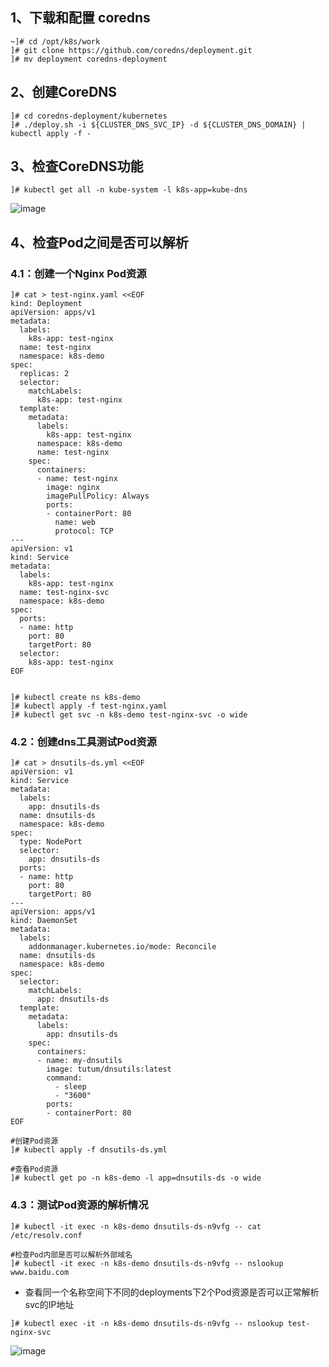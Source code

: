 ## 1、下载和配置 coredns
```shell
~]# cd /opt/k8s/work
]# git clone https://github.com/coredns/deployment.git
]# mv deployment coredns-deployment
```

## 2、创建CoreDNS
```shell
]# cd coredns-deployment/kubernetes
]# ./deploy.sh -i ${CLUSTER_DNS_SVC_IP} -d ${CLUSTER_DNS_DOMAIN} | kubectl apply -f -
```

## 3、检查CoreDNS功能
```shell
]# kubectl get all -n kube-system -l k8s-app=kube-dns
```
![image](https://github.com/dqzboy/Deploy_K8sCluster/assets/42825450/bf1a6f00-156f-42c1-9680-6165090742cf)

## 4、检查Pod之间是否可以解析
### 4.1：创建一个Nginx Pod资源
```shell
]# cat > test-nginx.yaml <<EOF
kind: Deployment
apiVersion: apps/v1
metadata:
  labels:
    k8s-app: test-nginx
  name: test-nginx
  namespace: k8s-demo
spec:
  replicas: 2
  selector:
    matchLabels:
      k8s-app: test-nginx
  template:
    metadata:
      labels:
        k8s-app: test-nginx
      namespace: k8s-demo
      name: test-nginx
    spec:
      containers:
      - name: test-nginx
        image: nginx
        imagePullPolicy: Always
        ports:
        - containerPort: 80
          name: web
          protocol: TCP
---
apiVersion: v1
kind: Service
metadata:
  labels:
    k8s-app: test-nginx
  name: test-nginx-svc
  namespace: k8s-demo
spec:
  ports:
  - name: http
    port: 80
    targetPort: 80
  selector:
    k8s-app: test-nginx
EOF


]# kubectl create ns k8s-demo
]# kubectl apply -f test-nginx.yaml
]# kubectl get svc -n k8s-demo test-nginx-svc -o wide
```
### 4.2：创建dns工具测试Pod资源
```shell
]# cat > dnsutils-ds.yml <<EOF
apiVersion: v1
kind: Service
metadata:
  labels:
    app: dnsutils-ds
  name: dnsutils-ds
  namespace: k8s-demo
spec:
  type: NodePort
  selector:
    app: dnsutils-ds
  ports:
  - name: http
    port: 80
    targetPort: 80
---
apiVersion: apps/v1
kind: DaemonSet
metadata:
  labels:
    addonmanager.kubernetes.io/mode: Reconcile
  name: dnsutils-ds
  namespace: k8s-demo
spec:
  selector:
    matchLabels:
      app: dnsutils-ds
  template:
    metadata:
      labels:
        app: dnsutils-ds
    spec:
      containers:
      - name: my-dnsutils
        image: tutum/dnsutils:latest
        command:
          - sleep
          - "3600"
        ports:
        - containerPort: 80
EOF

#创建Pod资源
]# kubectl apply -f dnsutils-ds.yml
 
#查看Pod资源
]# kubectl get po -n k8s-demo -l app=dnsutils-ds -o wide
```
### 4.3：测试Pod资源的解析情况
```shell
]# kubectl -it exec -n k8s-demo dnsutils-ds-n9vfg -- cat /etc/resolv.conf

#检查Pod内部是否可以解析外部域名
]# kubectl -it exec -n k8s-demo dnsutils-ds-n9vfg -- nslookup www.baidu.com
```
- 查看同一个名称空间下不同的deployments下2个Pod资源是否可以正常解析svc的IP地址
```shell
]# kubectl exec -it -n k8s-demo dnsutils-ds-n9vfg -- nslookup test-nginx-svc
```
![image](https://github.com/dqzboy/Deploy_K8sCluster/assets/42825450/460b604a-6657-43dc-9afd-28f49e9dfc78)
